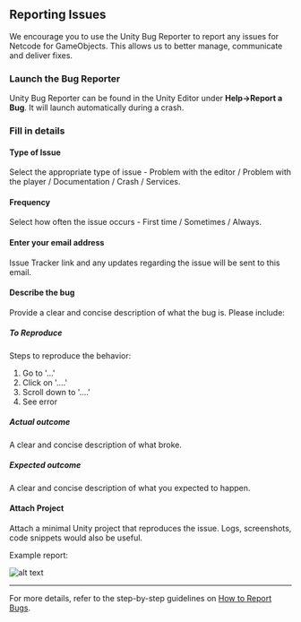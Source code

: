 ## Reporting Issues

We encourage you to use the Unity Bug Reporter to report any issues for Netcode for GameObjects. This allows us to better manage, communicate and deliver fixes.


### Launch the Bug Reporter

Unity Bug Reporter can be found in the Unity Editor under **Help->Report a Bug**. It will launch automatically during a crash.

### Fill in details

#### Type of Issue 

Select the appropriate type of issue - Problem with the editor / Problem with the player / Documentation / Crash / Services.

#### Frequency

Select how often the issue occurs - First time / Sometimes / Always.

#### Enter your email address 

Issue Tracker link and any updates regarding the issue will be sent to this email.

#### Describe the bug

Provide a clear and concise description of what the bug is. Please include:

##### To Reproduce

Steps to reproduce the behavior:
1. Go to '...'
2. Click on '....'
3. Scroll down to '....'
4. See error

##### Actual outcome

A clear and concise description of what broke.

##### Expected outcome

A clear and concise description of what you expected to happen.

####  Attach Project

Attach a minimal Unity project that reproduces the issue. Logs, screenshots, code snippets would also be useful. 


Example report:

![alt text](https://github.com/Unity-Technologies/com.unity.netcode.gameobjects/blob/chore/update-bug-template/.github/ISSUE_TEMPLATE/UnityBugReporter.png?raw=true)

---
For more details, refer to the step-by-step guidelines on [How to Report Bugs](https://unity3d.com/unity/qa/bug-reporting).